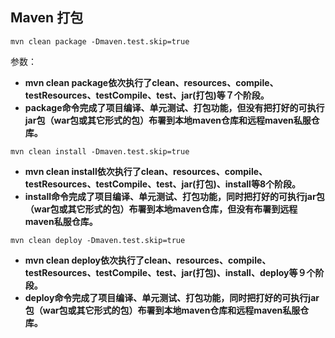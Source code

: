 ## Maven 打包

```shell
mvn clean package -Dmaven.test.skip=true
```

参数：

- **mvn clean package依次执行了clean、resources、compile、testResources、testCompile、test、jar(打包)等７个阶段。**
- **package命令完成了项目编译、单元测试、打包功能，但没有把打好的可执行jar包（war包或其它形式的包）布署到本地maven仓库和远程maven私服仓库。**

```shell
mvn clean install -Dmaven.test.skip=true
```

- **mvn clean install依次执行了clean、resources、compile、testResources、testCompile、test、jar(打包)、install等8个阶段。**
- **install命令完成了项目编译、单元测试、打包功能，同时把打好的可执行jar包（war包或其它形式的包）布署到本地maven仓库，但没有布署到远程maven私服仓库。**

```shell
mvn clean deploy -Dmaven.test.skip=true
```

- **mvn clean deploy依次执行了clean、resources、compile、testResources、testCompile、test、jar(打包)、install、deploy等９个阶段。**
- **deploy命令完成了项目编译、单元测试、打包功能，同时把打好的可执行jar包（war包或其它形式的包）布署到本地maven仓库和远程maven私服仓库。**

